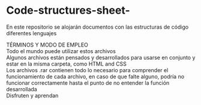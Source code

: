 # Code-structures-sheet-
En este repositorio se alojarán documentos con las estructuras de código diferentes lenguajes
<br>

TÉRMINOS Y MODO DE EMPLEO
<br>
Todo el mundo puede utilizar estos archivos
<br>
Algunos archivos están pensados y desarrollados para usarse en conjunto y estar en la misma carpeta, como HTML and CSS
<br>
Los archivos .rar contienen todo lo necesario para comprender el funcionamiento de cada archivo, en caso de que falte alguno, podría no funcionar correctamente hasta el punto de no entender la función desarrollada
<br>
Disfruten y aprendan
